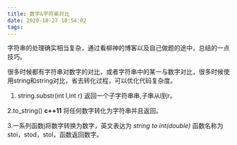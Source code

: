 ```yaml
---
title: 数字&字符串对比
date: 2020-10-27 10:54:02
tags:
---
```


字符串的处理确实相当复杂，通过看柳神的博客以及自己做题的途中，总结的一点技巧。


很多时候都有字符串对数字的对比，或者字符串中的某一与数字对比，很多时候使用string和string对比，省去转化过程，可以优化代码复杂度。 

1. string.substr(int l,int r) 返回一个子字符串串,子串从l到r。

2.to_string() **c++11** 将任何数字转化为字符串并且返回。

3.一系列函数j将数字转换为数字，英文表达为 *string to int(double)* 函数名称为stoi，stod，stol，函数返回数字。
